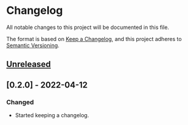 <!--
SPDX-FileCopyrightText: 2022 HH Partners
 
SPDX-License-Identifier: MIT
 -->

# Changelog

All notable changes to this project will be documented in this file.

The format is based on [Keep a Changelog](https://keepachangelog.com/en/1.0.0/),
and this project adheres to [Semantic Versioning](https://semver.org/spec/v2.0.0.html).

## [Unreleased]

## [0.2.0] - 2022-04-12

### Changed

- Started keeping a changelog.

[unreleased]: https://github.com/doubleopen-project/doubleopen-cli/compare/v0.2.0...HEAD
